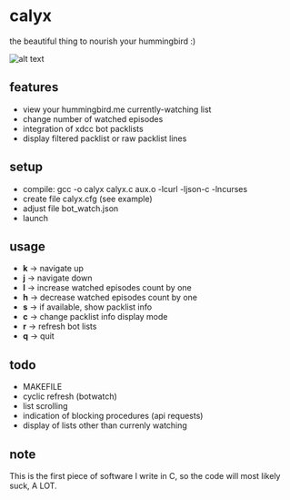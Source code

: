 calyx
=====
the beautiful thing to nourish your hummingbird :)

![alt text](http://moc.sirtetris.com/calyx.gif "calyx")

features
--------
* view your hummingbird.me currently-watching list
* change number of watched episodes
* integration of xdcc bot packlists
* display filtered packlist or raw packlist lines

setup
-----
* compile: gcc -o calyx calyx.c aux.o -lcurl -ljson-c -lncurses
* create file calyx.cfg (see example)
* adjust file bot\_watch.json
* launch

usage
-----
* **k** -> navigate up
* **j** -> navigate down
* **l** -> increase watched episodes count by one
* **h** -> decrease watched episodes count by one
* **s** -> if available, show packlist info
* **c** -> change packlist info display mode
* **r** -> refresh bot lists
* **q** -> quit

todo
----
* MAKEFILE
* cyclic refresh (botwatch)
* list scrolling
* indication of blocking procedures (api requests)
* display of lists other than currenly watching

note
----
This is the first piece of software I write in C, so the code will most likely suck, A LOT.
